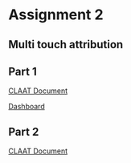 # Assignment 2
## Multi touch attribution

## Part 1
[CLAAT Document](https://codelabs-preview.appspot.com/?file_id=1Ag24fH2zvu2mufieajx5Q13ippqItUwAvBBkHq8nqOY#0)

[Dashboard](https://northeasternuniversity58-dev-ed.my.salesforce.com/analytics/wave/dashboard?assetId=0FK5Y000000YHIYWA4&orgId=00D5Y000001bnrU&loginHost=na156.salesforce.com&urlType=sharing&pageId=aa79eb20-ef56-4281-92cc-3d507d3b92ec&savedViewId=8wk5Y000000TQtRQAW&analyticsContext=analyticsTab)

## Part 2
[CLAAT Document](https://codelabs-preview.appspot.com/?file_id=1IctNnt2dIBXzMMjmFY-A92vazSOoPlkSgIe_frcaf8Q#2)

